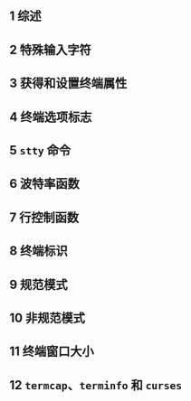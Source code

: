 ## 1 综述

## 2 特殊输入字符

## 3 获得和设置终端属性

## 4 终端选项标志

## 5 `stty` 命令

## 6 波特率函数

## 7 行控制函数

## 8 终端标识

## 9 规范模式

## 10 非规范模式

## 11 终端窗口大小

## 12 `termcap`、`terminfo` 和 `curses`